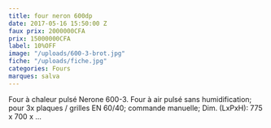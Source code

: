 ```yaml
---
title: four neron 600dp
date: 2017-05-16 15:50:00 Z
faux prix: 2000000CFA
prix: 15000000CFA
label: 10%OFF
image: "/uploads/600-3-brot.jpg"
fiche: "/uploads/fiche.jpg"
categories: Fours
marques: salva
---
```


Four à chaleur pulsé Nerone 600-3. Four à air pulsé sans humidification; pour 3x plaques / grilles EN 60/40; commande manuelle; Dim. (LxPxH): 775 x 700 x ...